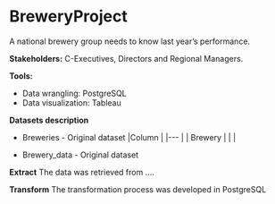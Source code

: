 # BreweryProject
A national brewery group needs to know last year’s performance.

**Stakeholders:** C-Executives, Directors and Regional Managers.

**Tools:** 
- Data wrangling: PostgreSQL
- Data visualization: Tableau

**Datasets description**
- Breweries - Original dataset
|Column | 
|---    |
| Brewery      |
|       |

- Brewery_data - Original dataset


**Extract**
The data was retrieved from ....

**Transform**
The transformation process was developed in PostgreSQL 


